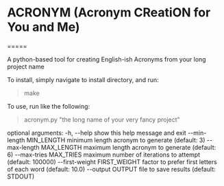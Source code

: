 # ACRONYM (Acronym CReatiON for You and Me)
=====

A python-based tool for creating English-ish Acronyms from your long project name

To install, simply navigate to install directory, and run:
> make 

To use, run like the following:
> acronym.py "the long name of your very fancy project"

optional arguments:
  -h, --help            show this help message and exit
  --min-length MIN_LENGTH
                        minimum length acronym to generate (default: 3)
  --max-length MAX_LENGTH
                        maximum length acronym to generate (default: 6)
  --max-tries MAX_TRIES
                        maximum number of iterations to attempt (default:
                        100000)
  --first-weight FIRST_WEIGHT
                        factor to prefer first letters of each word (default:
                        10.0)
  --output OUTPUT       file to save results (default: STDOUT)
